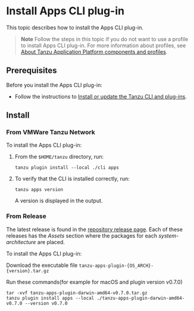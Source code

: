 # Install Apps CLI plug-in

This topic describes how to install the Apps CLI plug-in.

> **Note** Follow the steps in this topic if you do not want to use a profile to install Apps CLI plug-in.
> For more information about profiles, see [About Tanzu Application Platform components and profiles](../../about-package-profiles.hbs.md).

## <a id='prereqs'></a>Prerequisites

Before you install the Apps CLI plug-in:

- Follow the instructions to [Install or update the Tanzu CLI and plug-ins](../../install-tanzu-cli.md#cli-and-plugin).

## <a id='Install'></a>Install

### <a id=”from-tap-net”></a>From VMWare Tanzu Network

To install the Apps CLI plug-in:

1. From the `$HOME/tanzu` directory, run:

    ```console
    tanzu plugin install --local ./cli apps
    ```

2. To verify that the CLI is installed correctly, run:

    ```console
    tanzu apps version
    ```

    A version is displayed in the output.

### <a id=”from-release”></a>From Release

The latest release is found in the [repository release page](https://github.com/vmware-tanzu/apps-cli-plugin/releases/).
Each of these releases has the *Assets* section where the packages for each *system-architecture*
are placed.

To install the Apps CLI plug-in:

Download the executable file  `tanzu-apps-plugin-{OS_ARCH}-{version}.tar.gz`

Run these commands(for example for macOS and plugin version v0.7.0)

```console
tar -xvf tanzu-apps-plugin-darwin-amd64-v0.7.0.tar.gz
tanzu plugin install apps --local ./tanzu-apps-plugin-darwin-amd64-v0.7.0 --version v0.7.0
```
